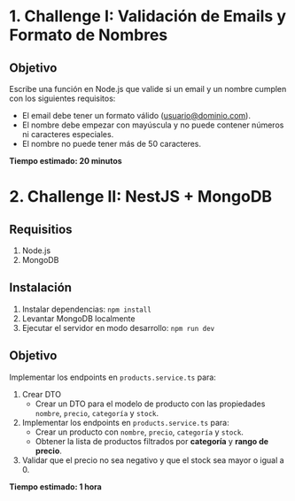 
# 1. Challenge I: Validación de Emails y Formato de Nombres

## Objetivo
Escribe una función en Node.js que valide si un email y un nombre cumplen con los siguientes requisitos:
- El email debe tener un formato válido (usuario@dominio.com).
- El nombre debe empezar con mayúscula y no puede contener números ni caracteres especiales.
- El nombre no puede tener más de 50 caracteres.

**Tiempo estimado: 20 minutos**

# 2. Challenge II: NestJS + MongoDB

## Requisitios
1. Node.js
2. MongoDB

## Instalación
1. Instalar dependencias: `npm install`
2. Levantar MongoDB localmente
3. Ejecutar el servidor en modo desarrollo: `npm run dev`

## Objetivo
Implementar los endpoints en `products.service.ts` para:
1. Crear DTO
   - Crear un DTO para el modelo de producto con las propiedades `nombre`, `precio`, `categoría` y `stock`.
2. Implementar los endpoints en `products.service.ts` para:
   - Crear un producto con `nombre`, `precio`, `categoría` y `stock`.
   - Obtener la lista de productos filtrados por **categoría** y **rango de precio**.
3. Validar que el precio no sea negativo y que el stock sea mayor o igual a 0.

**Tiempo estimado: 1 hora**